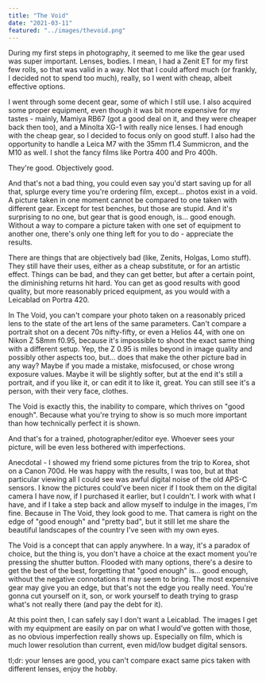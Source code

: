 ```yaml
---
title: "The Void"
date: "2021-03-11"
featured: "../images/thevoid.png"
---
```


During my first steps in photography, it seemed to me like the gear used was super important. Lenses, bodies. I mean, I had a Zenit ET for my first few rolls, so that was valid in a way. Not that I could afford much (or frankly, I decided not to spend too much), really, so I went with cheap, albeit effective options.

I went through some decent gear, some of which I still use. I also acquired some proper equipment, even though it was bit more expensive for my tastes - mainly, Mamiya RB67 (got a good deal on it, and they were cheaper back then too), and a Minolta XG-1 with really nice lenses. I had enough with the cheap gear, so I decided to focus only on good stuff.
I also had the opportunity to handle a Leica M7 with the 35mm f1.4 Summicron, and the M10 as well. I shot the fancy films like Portra 400 and Pro 400h. 

They're good. Objectively good.

And that's not a bad thing, you could even say you'd start saving up for all that, splurge every time you're ordering film, except... photos exist in a void. A picture taken in one moment cannot be compared to one taken with different gear. Except for test benches, but those are stupid. And it's surprising to no one, but gear that is good enough, is... good enough. Without a way to compare a picture taken with one set of equipment to another one, there's only one thing left for you to do - appreciate the results.

There are things that are objectively bad (like, Zenits, Holgas, Lomo stuff). They still have their uses, either as a cheap substitute, or for an artistic effect. Things can be bad, and they can get better, but after a certain point, the diminishing returns hit hard. You can get as good results with good quality, but more reasonably priced equipment, as you would with a Leicablad on Portra 420.

In The Void, you can't compare your photo taken on a reasonably priced lens to the state of the art lens of the same parameters. Can't compare a portrait shot on a decent 70s nifty-fifty, or even a Helios 44, with one on Nikon Z 58mm f0.95, because it's impossible to shoot the exact same thing with a different setup. Yep, the Z 0.95 is miles beyond in image quality and possibly other aspects too, but... does that make the other picture bad in any way? Maybe if you made a mistake, misfocused, or chose wrong exposure values. Maybe it will be slightly softer, but at the end it's still a portrait, and if you like it, or can edit it to like it, great. You can still see it's a person, with their very face, clothes. 

The Void is exactly this, the inability to compare, which thrives on "good enough". Because what you're trying to show is so much more important than how technically perfect it is shown. 

And that's for a trained, photographer/editor eye. Whoever sees your picture, will be even less bothered with imperfections.

Anecdotal - I showed my friend some pictures from the trip to Korea, shot on a Canon 700d. He was happy with the results, I was too, but at that particular viewing all I could see was awful digital noise of the old APS-C sensors. I know the pictures could've been nicer if I took them on the digital camera I have now, if I purchased it earlier, but I couldn't. I work with what I have, and if I take a step back and allow myself to indulge in the images, I'm fine. Because in The Void, they look good to me. That camera is right on the edge of "good enough" and "pretty bad", but it still let me share the beautiful landscapes of the country I've seen with my own eyes.

The Void is a concept that can apply anywhere. In a way, it's a paradox of choice, but the thing is, you don't have a choice at the exact moment you're pressing the shutter button. Flooded with many options, there's a desire to get the best of the best, forgetting that "good enough" is... good enough, without the negative connotations it may seem to bring. The most expensive gear may give you an edge, but that's not the edge you really need. You're gonna cut yourself on it, son, or work yourself to death trying to grasp what's not really there (and pay the debt for it).

At this point then, I can safely say I don't want a Leicablad. The images I get with my equipment are easily on par on what I would've gotten with those, as no obvious imperfection really shows up. Especially on film, which is much lower resolution than current, even mid/low budget digital sensors.

tl;dr: your lenses are good, you can't compare exact same pics taken with different lenses, enjoy the hobby.